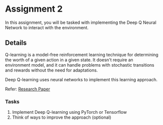 # Assignment 2

In this assignment, you will be tasked with implementing the Deep Q Neural Network to interact with the environment.

## Details

Q-learning is a model-free reinforcement learning technique for determining the worth of a given action in a given state. It doesn't require an environment model, and it can handle problems with stochastic transitions and rewards without the need for adaptations.

Deep Q-learning uses neural networks to implement this learning approach.

Refer: [Research Paper](https://www.cs.toronto.edu/~vmnih/docs/dqn.pdf)

### Tasks

1) Implement Deep Q-learning using PyTorch or Tensorflow
2) Think of ways to improve the approach (optional)

